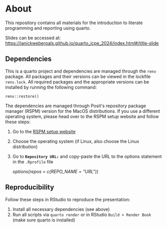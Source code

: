 # About

This repository contains all materials for the introduction to literate programming and reporting using quarto.

Slides can be accessed at: <https://janickweberpals.github.io/quarto_icpe_2024/index.html#/title-slide>

## Dependencies

This is a quarto project and dependencies are managed through the `renv` package. All packages and their versions can be viewed in the lockfile `renv.lock`. All required packages and the appropriate versions can be installed by running the following command:

```
renv::restore()
```

The dependencies are managed through Posit's repository package manager (RSPM) version for the MacOS distributions. If you use a different operating system, please head over to the RSPM setup website and follow these steps:

1.  Go to the [RSPM setup website](https://packagemanager.posit.co/client/#/repos/cran/setup?distribution=redhat-9)

2.  Choose the operating system (if Linux, also choose the Linux distribution)

3.  Go to **`Repository URL:`** and copy-paste the URL to the options statement in the `.Rprofile` file

    *options(repos = c(REPO_NAME = "URL"))*

## Reproducibility

Follow these steps in RStudio to reproduce the presentation:

1.  Install all necessary dependencies (see above)
2.  Run all scripts via `quarto render` or in RStudio `Build > Render Book` (make sure quarto is installed)

